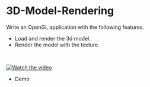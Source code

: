 # 3D-Model-Rendering
Write an OpenGL application with the following features. 
- Load and render the 3d model. 
- Render the model with the texture.

<br>

 [![Watch the video](https://img.youtube.com/vi/69AuAVzITGk/maxresdefault.jpg)](https://youtu.be/hJhSyo3-nso)

  * Demo
